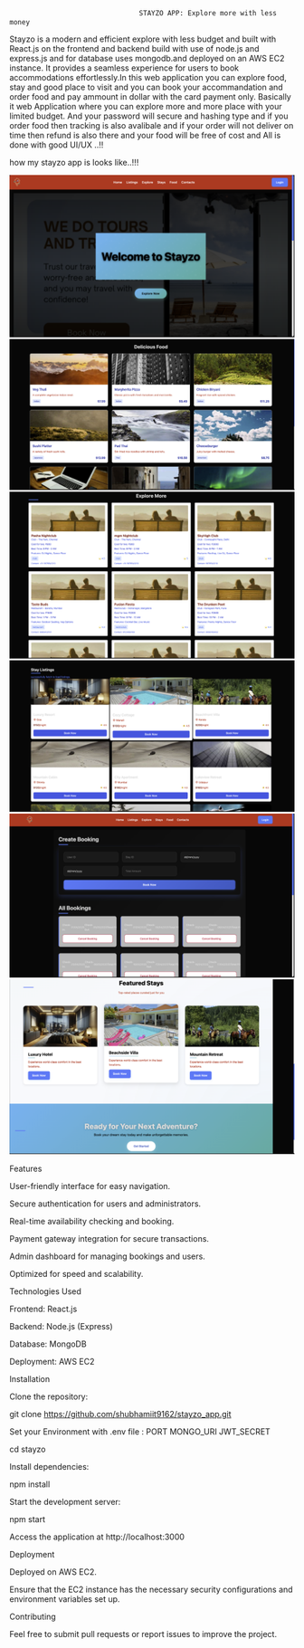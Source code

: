                                     STAYZO APP: Explore more with less money

Stayzo is a modern and efficient explore with less budget and built with React.js on the frontend and backend build with use of node.js and express.js and for database uses mongodb.and deployed on an AWS EC2 instance. It provides a seamless experience for users to book accommodations effortlessly.In this web application you can explore food, stay and good place to visit and you can book your accommandation and order food and pay ammount in dollar with the card payment only. Basically it web Application where you can explore more and more place with your limited budget. And your password will secure and hashing type and if you order food then tracking is also avalibale and if your order will not deliver on time then refund is also there and your food will be free of cost and All is done with good UI/UX ..!!

how my stayzo app is looks like..!!!

![App Screenshot](screenshot.png)
![App Screenshot](screenshot1.png)
![App Screenshot](screenshot2.png)
![App Screenshot](screenshot3.png)
![App Screenshot](screenshot4.png)
![App Screenshot](screenshot5.png)

Features

User-friendly interface for easy navigation.

Secure authentication for users and administrators.

Real-time availability checking and booking.

Payment gateway integration for secure transactions.

Admin dashboard for managing bookings and users.

Optimized for speed and scalability.

Technologies Used

Frontend: React.js

Backend: Node.js (Express)

Database: MongoDB

Deployment: AWS EC2

Installation

Clone the repository:

git clone https://github.com/shubhamiit9162/stayzo_app.git

Set your Environment with .env file :
PORT
MONGO_URI
JWT_SECRET

cd stayzo

Install dependencies:

npm install

Start the development server:

npm start

Access the application at http://localhost:3000

Deployment

Deployed on AWS EC2.

Ensure that the EC2 instance has the necessary security configurations and environment variables set up.

Contributing

Feel free to submit pull requests or report issues to improve the project.

